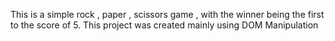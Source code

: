 This is a simple rock , paper , scissors game , with the winner being the first to the score of 5. This project was created mainly using DOM Manipulation